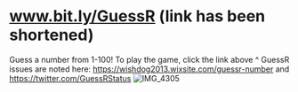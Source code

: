 # www.bit.ly/GuessR (link has been shortened)
Guess a number from 1-100!
To play the game, click the link above   ^
GuessR issues are noted here: https://wishdog2013.wixsite.com/guessr-number and https://twitter.com/GuessRStatus
![IMG_4305](https://github.com/Wishdog2013/GuessR/assets/100239673/20dcd79f-cf7d-4a6d-b7c3-6e1f54f41e5e)

